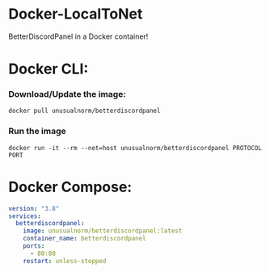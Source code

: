 # Docker-LocalToNet
 BetterDiscordPanel in a Docker container!

# Docker CLI:
### Download/Update the image:
```
docker pull unusualnorm/betterdiscordpanel
```

### Run the image
```
docker run -it --rm --net=host unusualnorm/betterdiscordpanel PROTOCOL PORT
```

# Docker Compose:
```yaml
version: "3.8"
services:
  betterdiscordpanel:
    image: unusualnorm/betterdiscordpanel:latest
    container_name: betterdiscordpanel
    ports:
      - 80:80
    restart: unless-stopped
```
